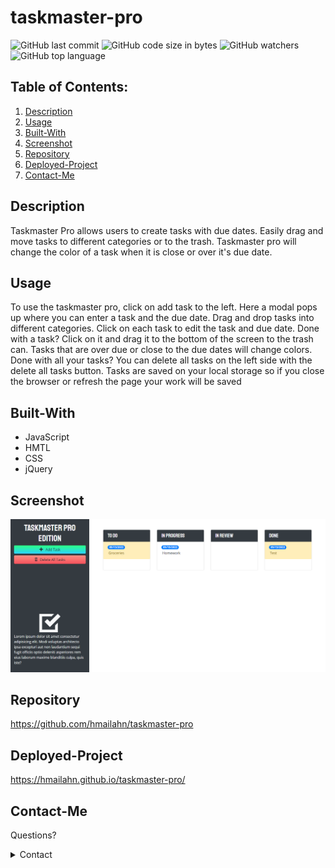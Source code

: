# taskmaster-pro

![GitHub last commit](https://img.shields.io/github/last-commit/hmailahn/taskmaster-pro)  ![GitHub code size in bytes](https://img.shields.io/github/languages/code-size/hmailahn/taskmaster-pro)  ![GitHub watchers](https://img.shields.io/github/watchers/hmailahn/taskmaster-pro?label=Watch&style=social)  ![GitHub top language](https://img.shields.io/github/languages/top/hmailahn/taskmaster-pro)

## Table of Contents:
  1. [Description](#Description)
  2. [Usage](#Usage)
  3. [Built-With](#Built-With)
  4. [Screenshot](#Screenshot)
  5. [Repository](#Repository)
  6. [Deployed-Project](#Deployed-Project)
  7. [Contact-Me](#Contact-Me)

## Description
Taskmaster Pro allows users to create tasks with due dates. Easily drag and move tasks to different categories or to the trash. Taskmaster pro will change the color of a task when it is close or over it's due date.

## Usage
To use the taskmaster pro, click on add task to the left. Here a modal pops up where you can enter a task and the due date. Drag and drop tasks into different categories. Click on each task to edit the task and due date. Done with a task? Click on it and drag it to the bottom of the screen to the trash can. Tasks that are over due or close to the due dates will change colors. Done with all your tasks? You can delete all tasks on the left side with the delete all tasks button. Tasks are saved on your local storage so if you close the browser or refresh the page your work will be saved

## Built-With
* JavaScript
* HMTL
* CSS
* jQuery

## Screenshot
![image](https://github.com/hmailahn/taskmaster-pro/blob/main/screencapture-hmailahn-github-io-taskmaster-pro-2022-05-11-13_56_27.png)

## Repository
https://github.com/hmailahn/taskmaster-pro

## Deployed-Project
https://hmailahn.github.io/taskmaster-pro/

## Contact-Me
Questions? 
<details>
    <summary>Contact</summary>
    mailahnheidi@gmail.com <br>
</details>
